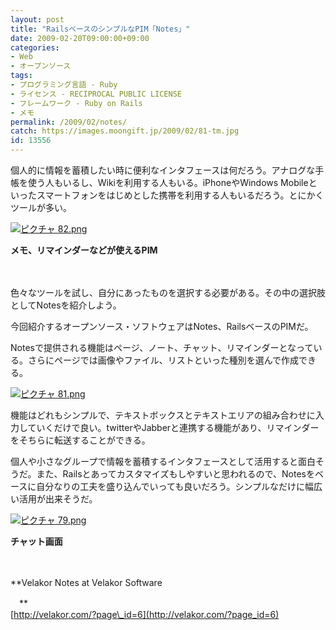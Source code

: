 ```yaml
---
layout: post
title: "RailsベースのシンプルなPIM「Notes」"
date: 2009-02-20T09:00:00+09:00
categories:
- Web
- オープンソース
tags: 
- プログラミング言語 - Ruby
- ライセンス - RECIPROCAL PUBLIC LICENSE
- フレームワーク - Ruby on Rails
- メモ
permalink: /2009/02/notes/
catch: https://images.moongift.jp/2009/02/81-tm.jpg
id: 13556
---
```

個人的に情報を蓄積したい時に便利なインタフェースは何だろう。アナログな手帳を使う人もいるし、Wikiを利用する人もいる。iPhoneやWindows Mobileといったスマートフォンをはじめとした携帯を利用する人もいるだろう。とにかくツールが多い。

  

[![ピクチャ 82.png](https://images.moongift.jp/2009/02/82-tm.jpg)](https://images.moongift.jp/2009/02/82.png)  
  
**メモ、リマインダーなどが使えるPIM**

  

　

  

色々なツールを試し、自分にあったものを選択する必要がある。その中の選択肢としてNotesを紹介しよう。

  

今回紹介するオープンソース・ソフトウェアはNotes、RailsベースのPIMだ。

  
<!--more-->

Notesで提供される機能はページ、ノート、チャット、リマインダーとなっている。さらにページでは画像やファイル、リストといった種別を選んで作成できる。

  

[![ピクチャ 81.png](https://images.moongift.jp/2009/02/81-tm.jpg)](https://images.moongift.jp/2009/02/81.png)

  

機能はどれもシンプルで、テキストボックスとテキストエリアの組み合わせに入力していくだけで良い。twitterやJabberと連携する機能があり、リマインダーをそちらに転送することができる。

  

個人や小さなグループで情報を蓄積するインタフェースとして活用すると面白そうだ。また、Railsとあってカスタマイズもしやすいと思われるので、Notesをベースに自分なりの工夫を盛り込んでいっても良いだろう。シンプルなだけに幅広い活用が出来そうだ。

  

[![ピクチャ 79.png](https://images.moongift.jp/2009/02/79-tm.jpg)](https://images.moongift.jp/2009/02/79.png)  
  
**チャット画面**

  

　

  

**Velakor Notes at Velakor Software  
  
　**  
  [http://velakor.com/?page\_id=6](http://velakor.com/?page_id=6)

  
